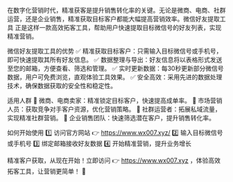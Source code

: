 在数字化营销时代，精准获客是提升销售转化率的关键。无论是微商、电商、社群运营，还是企业销售，精准获取目标客户都能大幅提高营销效率。微信好友提取工具 正是这样一款高效拓客工具，帮助用户快速提取目标微信号的好友列表，实现精准营销。

微信好友提取工具的优势
✅ 精准获取目标客户：只需输入目标微信号或手机号，即可快速提取其所有好友信息。
✅ 数据整理与导出：好友信息将以表格形式发送至您的邮箱，方便查看、筛选和管理。
✅ 实时更新数据：每30秒更新部分微信号数据，用户可免费浏览，直观体验工具效果。
✅ 安全高效：采用先进的数据处理技术，确保数据获取的安全性和稳定性。

适用人群
🔹 微商、电商卖家：精准锁定目标客户，快速提高成单率。
🔹 市场营销人员：获取竞争对手客户资源，优化营销策略。
🔹 社群运营者：拓展私域流量，实现精准社群营销。
🔹 企业销售团队：快速筛选潜在客户，提升销售转化率。

如何开始使用
1️⃣ 访问官方网站 👉 https://www.wx007.xyz/
2️⃣ 输入目标微信号或手机号
3️⃣ 绑定邮箱接收好友数据
4️⃣ 开始精准营销，提升业务增长

精准客户获取，从现在开始！立即访问 👉 https://www.wx007.xyz ，体验高效拓客工具，让营销更简单！ 🚀
